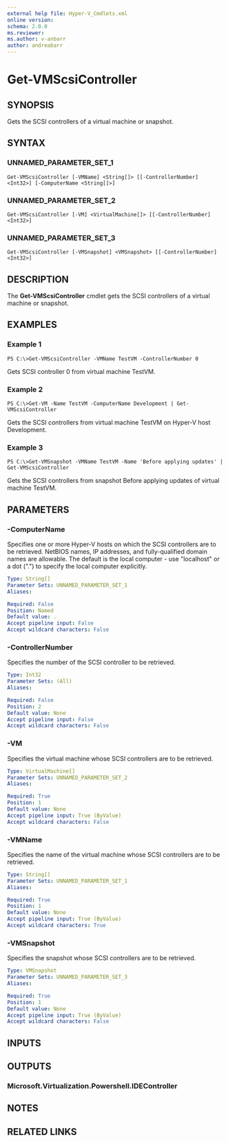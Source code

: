 ```yaml
---
external help file: Hyper-V_Cmdlets.xml
online version: 
schema: 2.0.0
ms.reviewer:
ms.author: v-anbarr
author: andreabarr
---
```


# Get-VMScsiController

## SYNOPSIS
Gets the SCSI controllers of a virtual machine or snapshot.

## SYNTAX

### UNNAMED_PARAMETER_SET_1
```
Get-VMScsiController [-VMName] <String[]> [[-ControllerNumber] <Int32>] [-ComputerName <String[]>]
```

### UNNAMED_PARAMETER_SET_2
```
Get-VMScsiController [-VM] <VirtualMachine[]> [[-ControllerNumber] <Int32>]
```

### UNNAMED_PARAMETER_SET_3
```
Get-VMScsiController [-VMSnapshot] <VMSnapshot> [[-ControllerNumber] <Int32>]
```

## DESCRIPTION
The **Get-VMScsiController** cmdlet gets the SCSI controllers of a virtual machine or snapshot.

## EXAMPLES

### Example 1
```
PS C:\>Get-VMScsiController -VMName TestVM -ControllerNumber 0
```

Gets SCSI controller 0 from virtual machine TestVM.

### Example 2
```
PS C:\>Get-VM -Name TestVM -ComputerName Development | Get-VMScsiController
```

Gets the SCSI controllers from virtual machine TestVM on Hyper-V host Development.

### Example 3
```
PS C:\>Get-VMSnapshot -VMName TestVM -Name 'Before applying updates' | Get-VMScsiController
```

Gets the SCSI controllers from snapshot Before applying updates of virtual machine TestVM.

## PARAMETERS

### -ComputerName
Specifies one or more Hyper-V hosts on which the SCSI controllers are to be retrieved.
NetBIOS names, IP addresses, and fully-qualified domain names are allowable.
The default is the local computer - use "localhost" or a dot (".") to specify the local computer explicitly.

```yaml
Type: String[]
Parameter Sets: UNNAMED_PARAMETER_SET_1
Aliases: 

Required: False
Position: Named
Default value: .
Accept pipeline input: False
Accept wildcard characters: False
```

### -ControllerNumber
Specifies the number of the SCSI controller to be retrieved.

```yaml
Type: Int32
Parameter Sets: (All)
Aliases: 

Required: False
Position: 2
Default value: None
Accept pipeline input: False
Accept wildcard characters: False
```

### -VM
Specifies the virtual machine whose SCSI controllers are to be retrieved.

```yaml
Type: VirtualMachine[]
Parameter Sets: UNNAMED_PARAMETER_SET_2
Aliases: 

Required: True
Position: 1
Default value: None
Accept pipeline input: True (ByValue)
Accept wildcard characters: False
```

### -VMName
Specifies the name of the virtual machine whose SCSI controllers are to be retrieved.

```yaml
Type: String[]
Parameter Sets: UNNAMED_PARAMETER_SET_1
Aliases: 

Required: True
Position: 1
Default value: None
Accept pipeline input: True (ByValue)
Accept wildcard characters: True
```

### -VMSnapshot
Specifies the snapshot whose SCSI controllers are to be retrieved.

```yaml
Type: VMSnapshot
Parameter Sets: UNNAMED_PARAMETER_SET_3
Aliases: 

Required: True
Position: 1
Default value: None
Accept pipeline input: True (ByValue)
Accept wildcard characters: False
```

## INPUTS

## OUTPUTS

### Microsoft.Virtualization.Powershell.IDEController

## NOTES

## RELATED LINKS



